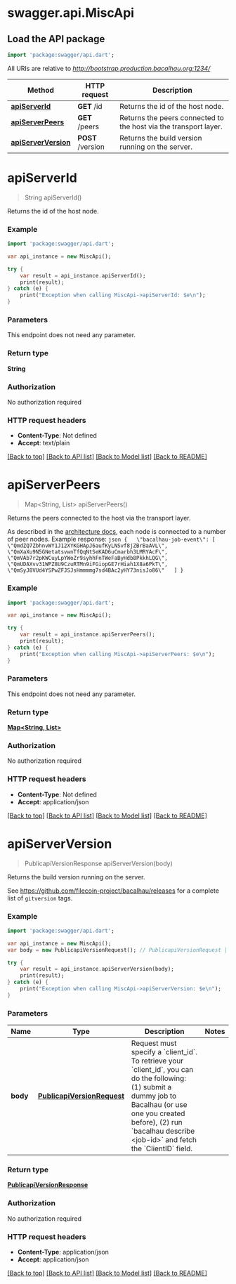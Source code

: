 # swagger.api.MiscApi

## Load the API package
```dart
import 'package:swagger/api.dart';
```

All URIs are relative to *http://bootstrap.production.bacalhau.org:1234/*

Method | HTTP request | Description
------------- | ------------- | -------------
[**apiServerId**](MiscApi.md#apiServerId) | **GET** /id | Returns the id of the host node.
[**apiServerPeers**](MiscApi.md#apiServerPeers) | **GET** /peers | Returns the peers connected to the host via the transport layer.
[**apiServerVersion**](MiscApi.md#apiServerVersion) | **POST** /version | Returns the build version running on the server.

# **apiServerId**
> String apiServerId()

Returns the id of the host node.

### Example
```dart
import 'package:swagger/api.dart';

var api_instance = new MiscApi();

try {
    var result = api_instance.apiServerId();
    print(result);
} catch (e) {
    print("Exception when calling MiscApi->apiServerId: $e\n");
}
```

### Parameters
This endpoint does not need any parameter.

### Return type

**String**

### Authorization

No authorization required

### HTTP request headers

 - **Content-Type**: Not defined
 - **Accept**: text/plain

[[Back to top]](#) [[Back to API list]](../README.md#documentation-for-api-endpoints) [[Back to Model list]](../README.md#documentation-for-models) [[Back to README]](../README.md)

# **apiServerPeers**
> Map<String, List<String>> apiServerPeers()

Returns the peers connected to the host via the transport layer.

As described in the [architecture docs](https://docs.bacalhau.org/about-bacalhau/architecture), each node is connected to a number of peer nodes.  Example response: ```json {   \"bacalhau-job-event\": [     \"QmdZQ7ZbhnvWY1J12XYKGHApJ6aufKyLNSvf8jZBrBaAVL\",     \"QmXaXu9N5GNetatsvwnTfQqNtSeKAD6uCmarbh3LMRYAcF\",     \"QmVAb7r2pKWCuyLpYWoZr9syhhFnTWeFaByHdb8PkkhLQG\",     \"QmUDAXvv31WPZ8U9CzuRTMn9iFGiopGE7rHiah1X8a6PkT\",     \"QmSyJ8VUd4YSPwZFJSJsHmmmmg7sd4BAc2yHY73nisJo86\"   ] } ```

### Example
```dart
import 'package:swagger/api.dart';

var api_instance = new MiscApi();

try {
    var result = api_instance.apiServerPeers();
    print(result);
} catch (e) {
    print("Exception when calling MiscApi->apiServerPeers: $e\n");
}
```

### Parameters
This endpoint does not need any parameter.

### Return type

[**Map<String, List<String>>**](List.md)

### Authorization

No authorization required

### HTTP request headers

 - **Content-Type**: Not defined
 - **Accept**: application/json

[[Back to top]](#) [[Back to API list]](../README.md#documentation-for-api-endpoints) [[Back to Model list]](../README.md#documentation-for-models) [[Back to README]](../README.md)

# **apiServerVersion**
> PublicapiVersionResponse apiServerVersion(body)

Returns the build version running on the server.

See https://github.com/filecoin-project/bacalhau/releases for a complete list of `gitversion` tags.

### Example
```dart
import 'package:swagger/api.dart';

var api_instance = new MiscApi();
var body = new PublicapiVersionRequest(); // PublicapiVersionRequest | Request must specify a `client_id`. To retrieve your `client_id`, you can do the following: (1) submit a dummy job to Bacalhau (or use one you created before), (2) run `bacalhau describe <job-id>` and fetch the `ClientID` field.

try {
    var result = api_instance.apiServerVersion(body);
    print(result);
} catch (e) {
    print("Exception when calling MiscApi->apiServerVersion: $e\n");
}
```

### Parameters

Name | Type | Description  | Notes
------------- | ------------- | ------------- | -------------
 **body** | [**PublicapiVersionRequest**](PublicapiVersionRequest.md)| Request must specify a &#x60;client_id&#x60;. To retrieve your &#x60;client_id&#x60;, you can do the following: (1) submit a dummy job to Bacalhau (or use one you created before), (2) run &#x60;bacalhau describe &lt;job-id&gt;&#x60; and fetch the &#x60;ClientID&#x60; field. | 

### Return type

[**PublicapiVersionResponse**](PublicapiVersionResponse.md)

### Authorization

No authorization required

### HTTP request headers

 - **Content-Type**: application/json
 - **Accept**: application/json

[[Back to top]](#) [[Back to API list]](../README.md#documentation-for-api-endpoints) [[Back to Model list]](../README.md#documentation-for-models) [[Back to README]](../README.md)

